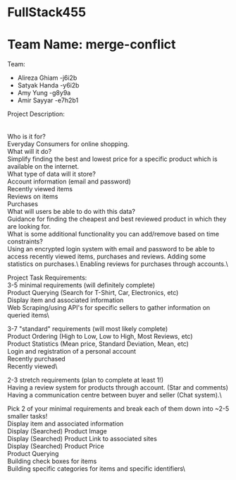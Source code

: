 # FullStack455


# Team Name: merge-conflict

Team: 
- Alireza Ghiam -j6i2b
- Satyak Handa -y6i2b
- Amy Yung -g8y9a 
- Amir Sayyar -e7h2b1

Project Description: \
\
\
Who is it for?\
Everyday Consumers for online shopping.\
What will it do?\
Simplify finding the best and lowest price for a specific product which is available on the internet.\
What type of data will it store?\
Account information (email and password)\
Recently viewed items\
Reviews on items\
Purchases\
What will users be able to do with this data?\
Guidance for finding the cheapest and best reviewed product in which they are looking for.\
What is some additional functionality you can add/remove based on time constraints?\
Using an encrypted login system with email and password to be able to access recently viewed items, purchases and reviews. Adding some statistics on purchases.\ Enabling reviews for purchases through accounts.\

Project Task Requirements:\
3-5 minimal requirements (will definitely complete)\
Product Querying (Search for T-Shirt, Car, Electronics, etc)\
Display item and associated information\
Web Scraping/using API's for specific sellers to gather information on queried items\

3-7 "standard" requirements (will most likely complete)\
Product Ordering (High to Low, Low to High, Most Reviews, etc)\
Product Statistics (Mean price, Standard Deviation, Mean, etc)\
Login and registration of a personal account\
Recently purchased\
Recently viewed\

2-3 stretch requirements (plan to complete at least 1!)\
Having a review system for products through account. (Star and comments)\
Having a communication centre between buyer and seller (Chat system).\

Pick 2 of your minimal requirements and break each of them down into ~2-5 smaller tasks!\
Display item and associated information\
Display (Searched) Product Image\
Display (Searched)  Product Link to associated sites\
Display  (Searched) Product Price\
Product Querying\
Building check boxes for items\
Building specific categories for items and specific identifiers\
